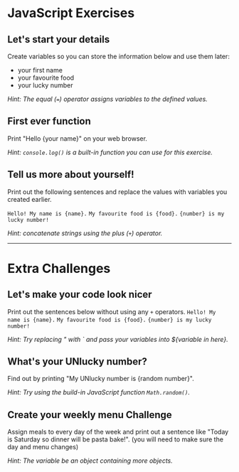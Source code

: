 # JavaScript Exercises

## Let's start your details

Create variables so you can store the information below and use them later:

- your first name
- your favourite food
- your lucky number

_Hint: The equal (`=`) operator assigns variables to the defined values._

## First ever function

Print "Hello {your name}" on your web browser.

_Hint: `console.log()` is a built-in function you can use for this exercise._

## Tell us more about yourself!

Print out the following sentences and replace the values with variables you created earlier.

`Hello! My name is {name}.`
`My favourite food is {food}.`
`{number} is my lucky number!`

_Hint: concatenate strings using the plus (`+`) operator._

---

# Extra Challenges

## Let's make your code look nicer

Print out the sentences below without using any `+` operators.
`Hello! My name is {name}.`
`My favourite food is {food}.`
`{number} is my lucky number!`

_Hint: Try replacing " with ` and pass your variables into ${variable in here}._

## What's your UNlucky number?

Find out by printing "My UNlucky number is {random number}".

_Hint: Try using the build-in JavaScript function `Math.random()`._

## Create your weekly menu Challenge

Assign meals to every day of the week and print out a sentence like "Today is Saturday so dinner will be pasta bake!". (you will need to make sure the day and menu changes)

_Hint: The variable be an object containing more objects._
